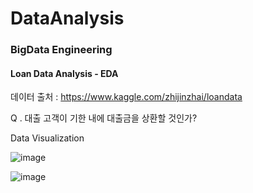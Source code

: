 # DataAnalysis
### BigData Engineering

#### Loan Data Analysis - EDA
데이터 출처 : https://www.kaggle.com/zhijinzhai/loandata


Q . 대출 고객이 기한 내에 대출금을 상환할 것인가?

Data Visualization

![image](https://user-images.githubusercontent.com/53117014/87048728-0fa9d680-c237-11ea-9e6f-df9271ca9e4b.png)

![image](https://user-images.githubusercontent.com/53117014/87048793-22bca680-c237-11ea-9b55-34c82ad2980a.png)

